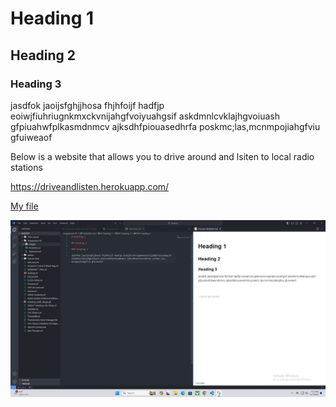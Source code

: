 # Heading 1 

## Heading 2

### Heading 3

jasdfok jaoijsfghjjhosa fhjhfoijf hadfjp eoiwjfiuhriugnkmxckvnijahgfvoiyuahgsif askdmnlcvklajhgvoiuash gfpiuahwfplkasmdnmcv ajksdhfpiouasedhrfa poskmc;las,mcnmpojiahgfviu gfuiweaof


Below is a website that allows you to drive around and lsiten to local radio stations 

https://driveandlisten.herokuapp.com/

[My file](./responses.txt)

![screenshot](images/ScreenshotAssignment3.jpg)
